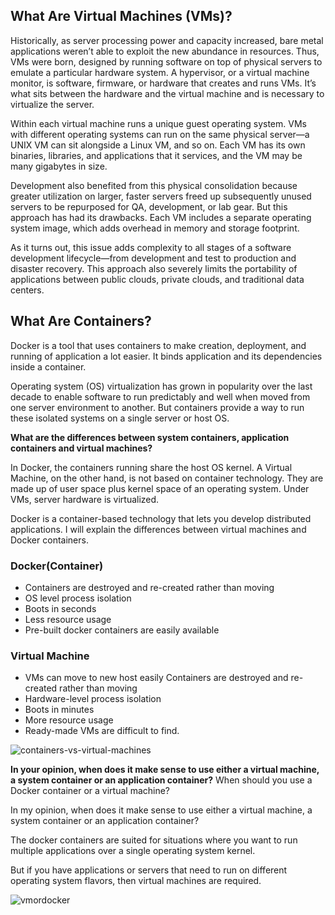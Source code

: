 ## What Are Virtual Machines (VMs)?

 Historically, as server processing power and capacity increased, bare metal applications weren’t able to exploit the new abundance in resources. Thus, VMs were born, designed by running software on top of physical servers to emulate a particular hardware system. A hypervisor, or a virtual machine monitor, is software, firmware, or hardware that creates and runs VMs. It’s what sits between the hardware and the virtual machine and is necessary to virtualize the server.

Within each virtual machine runs a unique guest operating system. VMs with different operating systems can run on the same physical server—a UNIX VM can sit alongside a Linux VM, and so on. Each VM has its own binaries, libraries, and applications that it services, and the VM may be many gigabytes in size.

Development also benefited from this physical consolidation because greater utilization on larger, faster servers freed up subsequently unused servers to be repurposed for QA, development, or lab gear.   But this approach has had its drawbacks. Each VM includes a separate operating system image, which adds overhead in memory and storage footprint.

 As it turns out, this issue adds complexity to all stages of a software development lifecycle—from development and test to production and disaster recovery. This approach also severely limits the portability of applications between public clouds, private clouds, and traditional data centers.
 
  ## What Are Containers? 
 
 Docker is a tool that uses containers to make creation, deployment, and running of application a lot easier. It binds application and its dependencies inside a container.
 
 Operating system (OS) virtualization has grown in popularity over the last decade to enable software to run predictably and well when moved from one server environment to another. But containers provide a way to run these isolated systems on a single server or host OS.


**What are the differences between system containers, application containers and virtual machines?**

In Docker, the containers running share the host OS kernel. A Virtual Machine, on the other hand, is not based on container technology. They are made up of user space plus kernel space of an operating system. Under VMs, server hardware is virtualized.

Docker is a container-based technology that lets you develop distributed applications. I will explain the differences between virtual machines and Docker containers.

### Docker(Container)
* Containers are destroyed and re-created rather than moving
* OS level process isolation
* Boots in seconds
* Less resource usage	
* Pre-built docker containers are easily available

### Virtual Machine

* VMs can move to new host easily	Containers are destroyed and re-created rather than moving
* Hardware-level process isolation	
* Boots in minutes	
* More resource usage	
* Ready-made VMs are difficult to find.

![containers-vs-virtual-machines](https://user-images.githubusercontent.com/103209557/167423739-f5b140ad-990a-47e1-a802-6a65692a9246.jpg)

**In your opinion, when does it make sense to use either a virtual machine, a system container or an application container?**
When should you use a Docker container or a virtual machine?

In my opinion, when does it make sense to use either a virtual machine, a system container or an application container?

The docker containers are suited for situations where you want to run multiple applications over a single operating system kernel.

But if you have applications or servers that need to run on different operating system flavors, then virtual machines are required.

![vmordocker](https://user-images.githubusercontent.com/103209557/167424957-8a28661b-e42e-4f52-8046-ccc93030c4b1.png)
